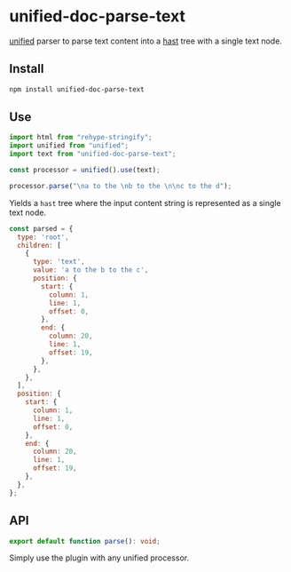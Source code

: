 # unified-doc-parse-text

[unified][unified] parser to parse text content into a [hast][hast] tree with a single text node.

## Install

```bash
npm install unified-doc-parse-text
```

## Use

```js
import html from "rehype-stringify";
import unified from "unified";
import text from "unified-doc-parse-text";

const processor = unified().use(text);

processor.parse("\na to the \nb to the \n\nc to the d");
```

Yields a `hast` tree where the input content string is represented as a single text node.

```js
const parsed = {
  type: 'root',
  children: [
    {
      type: 'text',
      value: 'a to the b to the c',
      position: {
        start: {
          column: 1,
          line: 1,
          offset: 0,
        },
        end: {
          column: 20,
          line: 1,
          offset: 19,
        },
      },
    },
  ],
  position: {
    start: {
      column: 1,
      line: 1,
      offset: 0,
    },
    end: {
      column: 20,
      line: 1,
      offset: 19,
    },
  },
};
```

## API

```ts
export default function parse(): void;
```

Simply use the plugin with any unified processor.

<!-- Links -->

[hast]: https://github.com/syntax-tree/hast
[unified]: https://unifiedjs.com/
